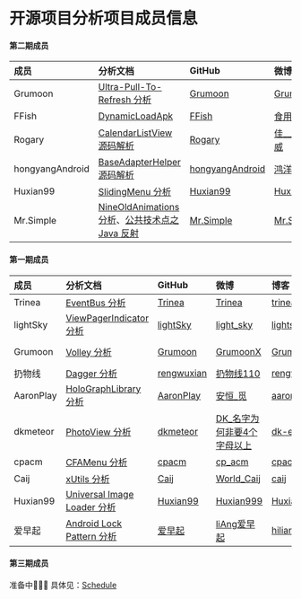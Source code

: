开源项目分析项目成员信息
============
#### 第二期成员

成员 | 分析文档 | GitHub | 微博 | 博客 | 其他 
:--|:--|:-- |:--  |:--  |:--
Grumoon | [Ultra-Pull-To-Refresh 分析](http://a.codekk.com/detail/Android/Grumoon/android-Ultra-Pull-To-Refresh%20%E6%BA%90%E7%A0%81%E8%A7%A3%E6%9E%90) | [Grumoon](https://github.com/grumoon) |[GrumoonX](http://weibo.com/u/2020325351) | [Grumoon](http://blog.csdn.net/grumoon) | [website](http://www.zhangxuzhou.cn),[Grumoon@Google Plus](https://plus.google.com/u/0/100937234485461240778/posts)  
FFish | [DynamicLoadApk](http://a.codekk.com/detail/Android/FFish/DynamicLoadApk%20%E6%BA%90%E7%A0%81%E8%A7%A3%E6%9E%90) | [FFish](https://github.com/FFish) | [食用淡水鱼](http://weibo.com/ynz1991) | [淡水鱼馆](http://ffish.top) | [FFish@SegmentFault](http://segmentfault.com/u/shiyongdanshuiyu)  
Rogary | [CalendarListView 源码解析](http://a.codekk.com/detail/Android/undefined/CalendarListView%20%E6%BA%90%E7%A0%81%E8%A7%A3%E6%9E%90) | [Rogary](https://github.com/Rogary) | [佳________威](http://weibo.com/u/2332964512) | 无 | 无
hongyangAndroid | [BaseAdapterHelper 源码解析](http://a.codekk.com/detail/Android/hongyangAndroid/BaseAdapterHelper%20%E6%BA%90%E7%A0%81%E5%88%86%E6%9E%90) | [hongyangAndroid](https://github.com/hongyangAndroid) | [鸿洋_](http://weibo.com/3165018720) | [鸿洋_](http://blog.csdn.net/lmj623565791) | [慕课网教程](http://www.imooc.com/space/teacher/id/320852)  
Huxian99 | [SlidingMenu 分析](http://a.codekk.com/detail/Android/huxian99/SlidingMenu%20%E6%BA%90%E7%A0%81%E8%A7%A3%E6%9E%90) | [Huxian99](https://github.com/huxian99) |[Huxian999](http://weibo.com/1738682942) | [Huxian99](http://huxian99.github.io/) | [Huxian99@Google Plus](https://plus.google.com/115023889387276644931/posts)  
Mr.Simple | [NineOldAnimations 分析](http://a.codekk.com/detail/Android/Mr.Simple/NineOldAnimations%20%E6%BA%90%E7%A0%81%E8%A7%A3%E6%9E%90)、[公共技术点之 Java 反射](http://a.codekk.com/detail/Android/Mr.Simple/%E5%85%AC%E5%85%B1%E6%8A%80%E6%9C%AF%E7%82%B9%E4%B9%8B%20Java%20%E5%8F%8D%E5%B0%84%20Reflection) | [Mr.Simple](https://github.com/bboyfeiyu) |[Mr.Simple](http://weibo.com/mrsimp1e) | [Mr.Simple](http://blog.csdn.net/bboyfeiyu) | [开发技术前线](http://www.devtf.cn)  

#### 第一期成员

成员 | 分析文档 | GitHub | 微博 | 博客 | 其他 
:--|:--|:-- |:--  |:--  |:--
Trinea | [EventBus 分析](https://github.com/android-cn/android-open-project-analysis/tree/master/event-bus) | [Trinea](https://github.com/Trinea) | [Trinea](http://weibo.com/trinea) | [trinea.cn](http://www.trinea.cn) | [Trinea@Google Plus](https://plus.google.com/u/0/+Trineatrinea)  
lightSky | [ViewPagerIndicator 分析](https://github.com/android-cn/android-open-project-analysis/tree/master/view-pager-indicator) | [lightSky](https://github.com/lightSky) | [light_sky](http://weibo.com/lightSkyStreet) | [lightskystreet](http://www.lightskystreet.com) | [skylightstreet@Google Plus](https://plus.google.com/+skylightstreet)  
Grumoon | [Volley 分析](https://github.com/android-cn/android-open-project-analysis/tree/master/volley) | [Grumoon](https://github.com/grumoon) |[GrumoonX](http://weibo.com/u/2020325351) | [Grumoon](http://blog.csdn.net/grumoon) | [website](http://www.zhangxuzhou.cn),[Grumoon@Google Plus](https://plus.google.com/u/0/100937234485461240778/posts)  
扔物线 | [Dagger 分析](https://github.com/android-cn/android-open-project-analysis/tree/master/dagger) | [rengwuxian](https://github.com/rengwuxian) | [扔物线110](http://weibo.com/rengwuxian) | [rengwuxian.com](http://www.rengwuxian.com) | [rengwuxian@Google Plus](https://plus.google.com/u/0/108850809784645972390/posts)  
AaronPlay | [HoloGraphLibrary 分析](https://github.com/android-cn/android-open-project-analysis/tree/master/holographlibrary) | [AaronPlay](https://github.com/AaronPlay) | [安恒_觅 ](http://weibo.com/2371169647) | [aaronplay.me](http://aaronplay.me) |[Wu Aaron@Google Plus](https://plus.google.com/u/0/116898242506126477594)   
dkmeteor | [PhotoView 分析](https://github.com/android-cn/android-open-project-analysis/tree/master/photoview) | [dkmeteor](https://github.com/dkmeteor) | [DK_名字为何非要4个字母以上](http://weibo.com/u/2699012760)| [dk-exp.com](http://dk-exp.com/) | [Ding Ke@Google Plus](https://plus.google.com/u/0/107480528800824789567)
cpacm | [CFAMenu 分析](https://github.com/android-cn/android-open-project-analysis/tree/master/circular-floating-action-menu) | [cpacm](https://github.com/cpacm) | [cp_acm](http://weibo.com/u/3053253821) | [cpacm blog](http://home.cnblogs.com/u/cpacm/) | [cpacm@Google plus](https://plus.google.com/u/1/107131876005913932010/posts)
Caij | [xUtils 分析](https://github.com/android-cn/android-open-project-analysis/tree/master/xutils) | [Caij](https://github.com/Caij) | [World_Caij](http://weibo.com/2300562462/profile?topnav=1&wvr=6) | [caij](http://caij.github.io/) | [Caij@Google Plus](https://plus.google.com/u/0/)  
Huxian99 | [Universal Image Loader 分析](https://github.com/android-cn/android-open-project-analysis/tree/master/universal-image-loader) | [Huxian99](https://github.com/huxian99) |[Huxian999](http://weibo.com/1738682942) | [Huxian99](http://huxian99.github.io/) | [Huxian99@Google Plus](https://plus.google.com/115023889387276644931/posts)
爱早起 | [Android Lock Pattern 分析](https://github.com/android-cn/android-open-project-analysis/tree/master/android-lockpattern) | [爱早起](https://github.com/liang7) |[liAng爱早起](http://weibo.com/unliang) | [hiliang.cn](http://www.hiliang.cn/)

#### 第三期成员
准备中:muscle::joy::dancers: 具体见：[Schedule](./zen/schedule.md)
